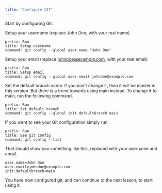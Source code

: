 ```yaml
---
title: "Configure GIT"
---
```


Start by configuring Git.

Setup your username (replace John Doe, with your real name)
```terminal:execute
prefix: Run
title: Setup username
command: git config --global user.name "John Doe"
```

Setup your email (replace johndoe@example.com, with your real email)
```terminal:execute
prefix: Run
title: Setup email
command: git config --global user.email johndoe@example.com
```

Set the default branch name. If you don't change it, then it will be master in this version. But there is a trend towards using main instead. 
To change it to main, run the following command.
```terminal:execute
prefix: Run
title: Set default branch
command: git config --global init.defaultBranch main
```

If you want to see your Git configuration simply run
```terminal:execute
prefix: Run
title: See git config
command: git config --list
```

That should show you something like this, replaced with your username and email.
```
user.name=John Doe
user.email=johndoe@example.com
init.defaultbranch=main
```

You have now configured git, and can continue to the next lesson, to start using it. 
